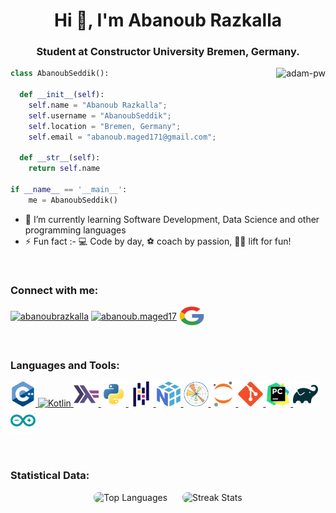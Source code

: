 <h1 align="center">Hi 👋, I'm Abanoub Razkalla</h1>
<h3 align="center">Student at Constructor University Bremen, Germany.</h3>

<p><img align="right" src="https://github.com/Adam-pw/Adam-pw/blob/main/animation_500_kxa883sd.gif" alt="adam-pw" /></p>


```python
class AbanoubSeddik():
    
  def __init__(self):
    self.name = "Abanoub Razkalla";
    self.username = "AbanoubSeddik";
    self.location = "Bremen, Germany";
    self.email = "abanoub.maged171@gmail.com";
  
  def __str__(self):
    return self.name

if __name__ == '__main__':
    me = AbanoubSeddik()
```



- 🌱 I’m currently learning Software Development, Data Science and other programming languages
- ⚡ Fun fact :- 💻 Code by day, ⚽ coach by passion, 🏋️‍♂️ lift for fun!

<br>

<h3 align="left">Connect with me:</h3>
<p align="left">
  <a href="https://www.linkedin.com/in/abanoubrazkalla" target="blank"><img align="center"
      src="https://raw.githubusercontent.com/rahuldkjain/github-profile-readme-generator/master/src/images/icons/Social/linked-in-alt.svg"
      alt="abanoubrazkalla" height="30" width="40" /></a>
  <a href="https://www.instagram.com/abanoub.maged17/" target="blank"><img align="center"
      src="https://raw.githubusercontent.com/rahuldkjain/github-profile-readme-generator/master/src/images/icons/Social/instagram.svg"
      alt="abanoub.maged17" height="30" width="40" /></a>
    <a href="abanoub.maged171@gmail.com/" target="blank"><img align="center"
      src="https://github.com/devicons/devicon/blob/master/icons/google/google-original.svg"
      alt="abanoub.maged17" height="30" width="40" /></a>
</p>

<br>
<h3 align="left">Languages and Tools:</h3>
<p align="left">  
  <!-- Programming Languages -->
  <a href="https://www.w3schools.com/cpp/" target="_blank" rel="noreferrer">
    <img src="https://raw.githubusercontent.com/devicons/devicon/master/icons/cplusplus/cplusplus-original.svg"
      alt="C++" width="40" height="40" title="C++" />
  </a>
  <a href="https://kotlinlang.org" target="_blank" rel="noreferrer">
    <img src="https://www.vectorlogo.zone/logos/kotlinlang/kotlinlang-icon.svg" alt="Kotlin" width="40" height="40" title="Kotlin" />
  </a>
  <a href="https://www.haskell.org" target="_blank" rel="noreferrer">
    <img src="https://github.com/devicons/devicon/blob/master/icons/haskell/haskell-original.svg" alt="Haskell"
      width="40" height="40" title="Haskell" />
  </a>
  <a href="https://www.python.org" target="_blank" rel="noreferrer">
    <img src="https://raw.githubusercontent.com/devicons/devicon/master/icons/python/python-original.svg" alt="Python"
      width="40" height="40" title="Python" />
  </a>
  <!-- Python Libraries -->
  <a href="https://pandas.pydata.org/" target="_blank" rel="noreferrer">
    <img src="https://raw.githubusercontent.com/devicons/devicon/2ae2a900d2f041da66e950e4d48052658d850630/icons/pandas/pandas-original.svg"
      alt="Pandas" width="40" height="40" title="Pandas" />
  </a>
  <a href="https://numpy.org" target="_blank" rel="noreferrer">
    <img src="https://github.com/devicons/devicon/blob/master/icons/numpy/numpy-original.svg" alt="NumPy"
      width="40" height="40" title="NumPy" />
  </a>
  <a href="https://matplotlib.org" target="_blank" rel="noreferrer">
    <img src="https://github.com/devicons/devicon/blob/master/icons/matplotlib/matplotlib-original.svg" alt="Matplotlib"
      width="40" height="40" title="Matplotlib" />
  </a>
  <a href="https://jupyter.org" target="_blank" rel="noreferrer">
    <img src="https://github.com/devicons/devicon/blob/master/icons/jupyter/jupyter-original.svg" alt="Jupyter"
      width="40" height="40" title="Jupyter Notebook" />
  </a>
  <!-- Tools -->
  <a href="https://git-scm.com" target="_blank" rel="noreferrer">
    <img src="https://github.com/devicons/devicon/blob/master/icons/git/git-original.svg" alt="Git"
      width="40" height="40" title="Git" />
  </a>
  <a href="https://www.jetbrains.com/pycharm/" target="_blank" rel="noreferrer">
    <img src="https://github.com/devicons/devicon/blob/master/icons/pycharm/pycharm-original.svg" alt="PyCharm"
      width="40" height="40" title="PyCharm" />
  </a>
  <a href="https://gradle.org" target="_blank" rel="noreferrer">
    <img src="https://github.com/devicons/devicon/blob/master/icons/gradle/gradle-original.svg" alt="Gradle"
      width="40" height="40" title="Gradle" />
  </a>
  <a href="https://www.arduino.cc" target="_blank" rel="noreferrer">
    <img src="https://github.com/devicons/devicon/blob/master/icons/arduino/arduino-original.svg" alt="Arduino"
      width="40" height="40" title="Arduino" />
  </a>
</p>
</br>


<h3>Statistical Data:</h3>
<div align="center">
  <!-- Top Languages Section -->
  <div style="display: inline-block; margin-right: 20px;">
    <img 
      src="https://github-readme-stats.vercel.app/api/top-langs?username=AbanoubSeddik&show_icons=true&locale=en&bg_color=0d1117&text_color=ffffff&layout=compact" 
      alt="Top Languages" 
      style="border-radius: 8px;" 
    />
  </div>

  <!-- Streak Stats Section -->
  <div style="display: inline-block;">
    <img 
      src="https://github-readme-streak-stats.herokuapp.com/?user=AbanoubSeddik&theme=dark&background=0d1117&date_format=M%20j%5B%2C%20Y%5D" 
      alt="Streak Stats" 
      style="border-radius: 8px;" 
    />
  </div>
</div>
